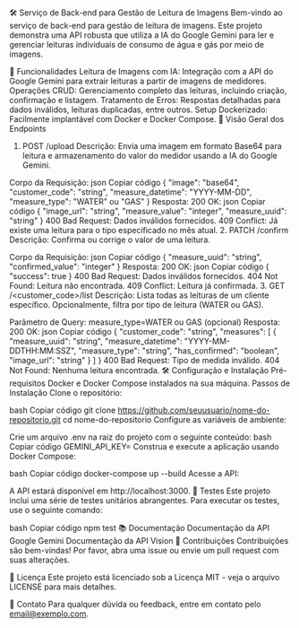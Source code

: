 🛠️ Serviço de Back-end para Gestão de Leitura de Imagens
Bem-vindo ao serviço de back-end para gestão de leitura de imagens. Este projeto demonstra uma API robusta que utiliza a IA do Google Gemini para ler e gerenciar leituras individuais de consumo de água e gás por meio de imagens.

🚀 Funcionalidades
Leitura de Imagens com IA: Integração com a API do Google Gemini para extrair leituras a partir de imagens de medidores.
Operações CRUD: Gerenciamento completo das leituras, incluindo criação, confirmação e listagem.
Tratamento de Erros: Respostas detalhadas para dados inválidos, leituras duplicadas, entre outros.
Setup Dockerizado: Facilmente implantável com Docker e Docker Compose.
📂 Visão Geral dos Endpoints
1. POST /upload
Descrição: Envia uma imagem em formato Base64 para leitura e armazenamento do valor do medidor usando a IA do Google Gemini.

Corpo da Requisição:
json
Copiar código
{
  "image": "base64",
  "customer_code": "string",
  "measure_datetime": "YYYY-MM-DD",
  "measure_type": "WATER" ou "GAS"
}
Resposta:
200 OK:
json
Copiar código
{
  "image_url": "string",
  "measure_value": "integer",
  "measure_uuid": "string"
}
400 Bad Request: Dados inválidos fornecidos.
409 Conflict: Já existe uma leitura para o tipo especificado no mês atual.
2. PATCH /confirm
Descrição: Confirma ou corrige o valor de uma leitura.

Corpo da Requisição:
json
Copiar código
{
  "measure_uuid": "string",
  "confirmed_value": "integer"
}
Resposta:
200 OK:
json
Copiar código
{
  "success": true
}
400 Bad Request: Dados inválidos fornecidos.
404 Not Found: Leitura não encontrada.
409 Conflict: Leitura já confirmada.
3. GET /<customer_code>/list
Descrição: Lista todas as leituras de um cliente específico. Opcionalmente, filtra por tipo de leitura (WATER ou GAS).

Parâmetro de Query: measure_type=WATER ou GAS (opcional)
Resposta:
200 OK:
json
Copiar código
{
  "customer_code": "string",
  "measures": [
    {
      "measure_uuid": "string",
      "measure_datetime": "YYYY-MM-DDTHH:MM:SSZ",
      "measure_type": "string",
      "has_confirmed": "boolean",
      "image_url": "string"
    }
  ]
}
400 Bad Request: Tipo de medida inválido.
404 Not Found: Nenhuma leitura encontrada.
🛠️ Configuração e Instalação
Pré-requisitos
Docker e Docker Compose instalados na sua máquina.
Passos de Instalação
Clone o repositório:

bash
Copiar código
git clone https://github.com/seuusuario/nome-do-repositorio.git
cd nome-do-repositorio
Configure as variáveis de ambiente:

Crie um arquivo .env na raiz do projeto com o seguinte conteúdo:
bash
Copiar código
GEMINI_API_KEY=<sua-chave-de-api-google-gemini>
Construa e execute a aplicação usando Docker Compose:

bash
Copiar código
docker-compose up --build
Acesse a API:

A API estará disponível em http://localhost:3000.
🧪 Testes
Este projeto inclui uma série de testes unitários abrangentes. Para executar os testes, use o seguinte comando:

bash
Copiar código
npm test
📚 Documentação
Documentação da API Google Gemini
Documentação da API Vision
🤝 Contribuições
Contribuições são bem-vindas! Por favor, abra uma issue ou envie um pull request com suas alterações.

📄 Licença
Este projeto está licenciado sob a Licença MIT - veja o arquivo LICENSE para mais detalhes.

👥 Contato
Para qualquer dúvida ou feedback, entre em contato pelo email@exemplo.com.

